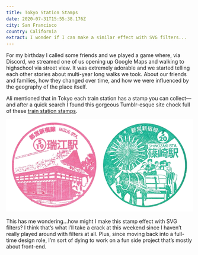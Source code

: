 ```yaml
---
title: Tokyo Station Stamps
date: 2020-07-31T15:55:38.176Z
city: San Francisco
country: California
extract: I wonder if I can make a similar effect with SVG filters...
---
```

For my birthday I called some friends and we played a game where, via Discord, we streamed one of us opening up Google Maps and walking to highschool via street view. It was extremely adorable and we started telling each other stories about multi-year long walks we took. About our friends and families, how they changed over time, and how we were influenced by the geography of the place itself.

Ali mentioned that in Tokyo each train station has a stamp you can collect—and after a quick search I found this gorgeous Tumblr-esque site chock full of these [train station stamps](http://stamp.otimusya.com/sinjyuku-line2.html).

![](/uploads/tokyo-station-stamps.png)

This has me wondering...how might I make this stamp effect with SVG filters? I think that’s what I’ll take a crack at this weekend since I haven’t really played around with filters at all. Plus, since moving back into a full-time design role, I’m sort of dying to work on a fun side project that’s mostly about front-end. 